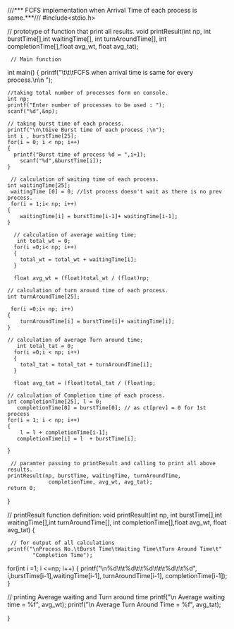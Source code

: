    ///*** FCFS implementation when Arrival Time of each process is same.***///
#include<stdio.h>

 // prototype of function that print  all results.
void printResult(int np, int burstTime[],int waitingTime[], int turnAroundTime[],
                  int completionTime[],float avg_wt, float avg_tat);
                 
     // Main function
int main()
{
	printf("\t\t\tFCFS when arrival time is same for every process.\n\n ");
	
	//taking total number of processes form on console.
	int np;
	printf("Enter number of processes to be used : ");
	scanf("%d",&np);
	
	// taking burst time of each process.
	printf("\n\tGive Burst time of each process :\n");
	int i , burstTime[25];
	for(i = 0; i < np; i++)
	{
	  printf("Burst time of process %d = ",i+1);
        scanf("%d",&burstTime[i]);	
	}
	 
	 // calculation of waiting time of each process.
	int waitingTime[25];
	 waitingTime [0] = 0; //1st process doesn't wait as there is no prev process.
	 for(i = 1;i< np; i++)
	{
	    waitingTime[i] = burstTime[i-1]+ waitingTime[i-1];	
	}
	
      // calculation of average waiting time;	
	   int total_wt = 0;
      for(i =0;i< np; i++)
	  {
	  	total_wt = total_wt + waitingTime[i];
	  }
	       
	  float avg_wt = (float)total_wt / (float)np;

	// calculation of turn around time of each process.
	int turnAroundTime[25];
	 
	 for(i =0;i< np; i++)
	{
	    turnAroundTime[i] = burstTime[i]+ waitingTime[i];	
	}
	
	// calculation of average Turn around time;	
	   int total_tat = 0;
      for(i =0;i < np; i++)
	  {
	  	total_tat = total_tat + turnAroundTime[i];
	  }
	       
	  float avg_tat = (float)total_tat / (float)np;
	
	// calculation of Completion time of each process.
    int completionTime[25], l = 0;
       completionTime[0] = burstTime[0]; // as ct[prev] = 0 for 1st process
    for(i = 1; i < np; i++)
	{
		l = l + completionTime[i-1];
	   completionTime[i] = l  + burstTime[i];
	   
    }
  
     // paramter passing to printResult and calling to print all above results.
    printResult(np, burstTime, waitingTime, turnAroundTime,
	             completionTime, avg_wt, avg_tat);
	return 0;
}

// printResult function definition:
void printResult(int np, int burstTime[],int waitingTime[],int turnAroundTime[],
                  int completionTime[],float avg_wt, float avg_tat)
 {
 	 
	 
	 // for output of all calculations
 	printf("\nProcess No.\tBurst Time\tWaiting Time\tTurn Around Time\t"
	        "Completion Time");
	        
   for(int i =1; i <=np; i++)
   {
   	printf("\n%d\t\t%d\t\t%d\t\t\t%d\t\t%d", i,burstTime[i-1],waitingTime[i-1],
   	         turnAroundTime[i-1], completionTime[i-1]);
   }
   
   // printing  Average waiting and Turn around time
   printf("\n Average waiting time = %f", avg_wt);
   printf("\n Average Turn Around Time = %f", avg_tat);
 
 }

